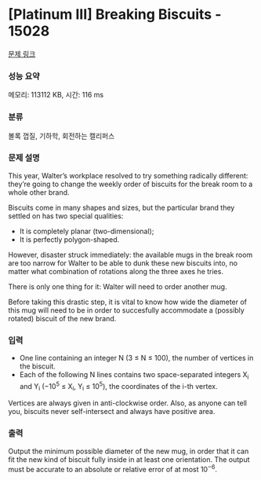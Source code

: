 # [Platinum III] Breaking Biscuits - 15028 

[문제 링크](https://www.acmicpc.net/problem/15028) 

### 성능 요약

메모리: 113112 KB, 시간: 116 ms

### 분류

볼록 껍질, 기하학, 회전하는 캘리퍼스

### 문제 설명

<p>This year, Walter’s workplace resolved to try something radically different: they’re going to change the weekly order of biscuits for the break room to a whole other brand.</p>

<p>Biscuits come in many shapes and sizes, but the particular brand they settled on has two special qualities:</p>

<ul>
	<li>It is completely planar (two-dimensional);</li>
	<li>It is perfectly polygon-shaped.</li>
</ul>

<p>However, disaster struck immediately: the available mugs in the break room are too narrow for Walter to be able to dunk these new biscuits into, no matter what combination of rotations along the three axes he tries.</p>

<p>There is only one thing for it: Walter will need to order another mug.</p>

<p>Before taking this drastic step, it is vital to know how wide the diameter of this mug will need to be in order to succesfully accommodate a (possibly rotated) biscuit of the new brand.</p>

### 입력 

 <ul>
	<li>One line containing an integer N (3 ≤ N ≤ 100), the number of vertices in the biscuit.</li>
	<li>Each of the following N lines contains two space-separated integers X<sub>i</sub> and Y<sub>i</sub> (−10<sup>5</sup> ≤ X<sub>i</sub>, Y<sub>i</sub> ≤ 10<sup>5</sup>), the coordinates of the i-th vertex.</li>
</ul>

<p>Vertices are always given in anti-clockwise order. Also, as anyone can tell you, biscuits never self-intersect and always have positive area.</p>

### 출력 

 <p>Output the minimum possible diameter of the new mug, in order that it can fit the new kind of biscuit fully inside in at least one orientation. The output must be accurate to an absolute or relative error of at most 10<sup>−6</sup>.</p>

